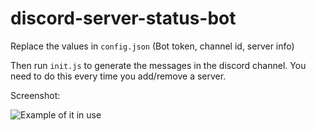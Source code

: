 # discord-server-status-bot

Replace the values in `config.json` (Bot token, channel id, server info)

Then run `init.js` to generate the messages in the discord channel. You need to do this every time you add/remove a server.

Screenshot:

<img src="https://i.imgur.com/b03OQAH.jpeg" alt="Example of it in use"/>
